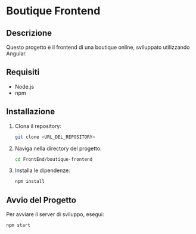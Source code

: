 # Boutique Frontend

## Descrizione

Questo progetto è il frontend di una boutique online, sviluppato utilizzando Angular.

## Requisiti

- Node.js
- npm

## Installazione

1. Clona il repository:
    ```bash
    git clone <URL_DEL_REPOSITORY>
    ```
2. Naviga nella directory del progetto:
    ```bash
    cd FrontEnd/boutique-frontend
    ```
3. Installa le dipendenze:
    ```bash
    npm install
    ```

## Avvio del Progetto

Per avviare il server di sviluppo, esegui:
```bash
npm start
